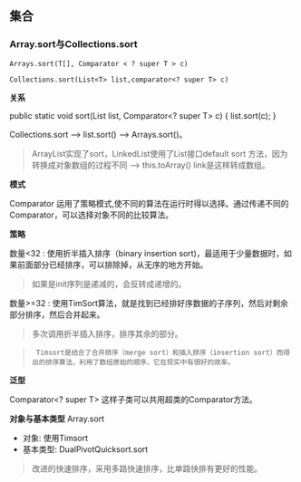 

## 集合

### Array.sort与Collections.sort

    Arrays.sort(T[], Comparator < ? super T > c)

    Collections.sort(List<T> list,comparator<? super T> c)


**关系**

public static <T> void sort(List<T> list, Comparator<? super T> c) {
    list.sort(c);
}

Collections.sort --> list.sort() --> Arrays.sort()。
> ArrayList实现了sort，LinkedList使用了List接口default sort 方法，因为转换成对象数组的过程不同
> --> this.toArray() link是这样转成数组。

**模式**

Comparator 运用了策略模式,使不同的算法在运行时得以选择。通过传递不同的Comparator，可以选择对象不同的比较算法。

**策略**

数量<32 : 使用折半插入排序（binary insertion sort)，最适用于少量数据时，如果前面部分已经排序，可以排除掉，从无序的地方开始。
> 如果是init序列是递减的，会反转成递增的。

数量>=32 : 使用TimSort算法，就是找到已经排好序数据的子序列，然后对剩余部分排序，然后合并起来。
> 多次调用折半插入排序，排序其余的部分。

> ` Timsort是结合了合并排序（merge sort）和插入排序（insertion sort）而得出的排序算法，利用了数组原始的顺序，它在现实中有很好的效率。`

**泛型**

Comparator<? super T>  这样子类可以共用超类的Comparator方法。

**对象与基本类型**
Array.sort
  + 对象: 使用Timsort
  + 基本类型:  DualPivotQuicksort.sort
  > 改进的快速排序，采用多路快速排序，比单路快排有更好的性能。
